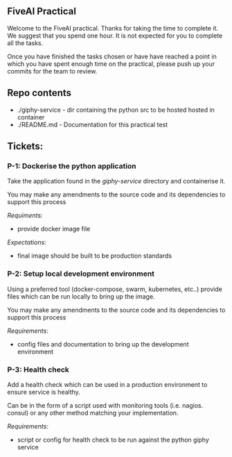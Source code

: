 FiveAI Practical
----------------

Welcome to the FiveAI practical. Thanks for taking the time to complete it. We
suggest that you spend one hour. It is not expected for you to complete all
the tasks.

Once you have finished the tasks chosen or have have reached a point in which
you have spent enough time on the practical, please push up your commits for
the team to review.

## Repo contents
* ./giphy-service - dir containing the python src to be hosted hosted in container
* ./README.md     - Documentation for this practical test

## Tickets:

### P-1: Dockerise the python application
Take the application found in the *giphy-service* directory and containerise it.

You may make any amendments to the source code and its dependencies to support
this process

*Requiments:*
* provide docker image file

*Expectations:*
* final image should be built to be production standards

### P-2: Setup local development environment
Using a preferred tool (docker-compose, swarm, kubernetes, etc..) provide files
which can be run locally to bring up the image.

You may make any amendments to the source code and its dependencies to support
this process

*Requirements:*
* config files and documentation to bring up the development environment

### P-3: Health check
Add a health check which can be used in a production environment to ensure
service is healthy.

Can be in the form of a script used with monitoring tools (i.e. nagios. consul)
or any other method matching your implementation.

*Requirements:*
* script or config for health check to be run against the python giphy service

